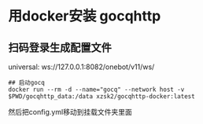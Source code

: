 # 用docker安装 gocqhttp

## 扫码登录生成配置文件

universal: ws://127.0.0.1:8082/onebot/v11/ws/

```
## 启动gocq
docker run --rm -d --name="gocq" --network host -v $PWD/gocqhttp_data:/data xzsk2/gocqhttp-docker:latest
```





然后把config.yml移动到挂载文件夹里面